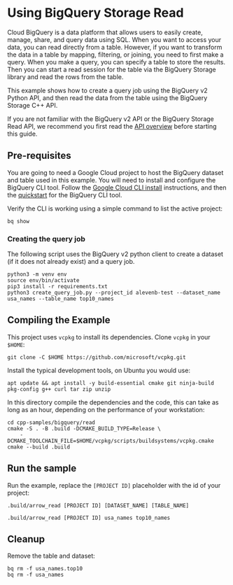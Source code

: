 # Using BigQuery Storage Read

Cloud BigQuery is a data platform that allows users to easily create, manage,
share, and query data using SQL. When you want to access your data, you can read
directly from a table. However, if you want to transform the data in a table by
mapping, filtering, or joining, you need to first make a query. When you make a
query, you can specify a table to store the results. Then you can start a read
session for the table via the BigQuery Storage library and read the rows from
the table.

This example shows how to create a query job using the BigQuery v2 Python API,
and then read the data from the table using the BigQuery Storage C++ API.

If you are not familiar with the BigQuery v2 API or the BigQuery Storage Read
API, we recommend you first read the [API overview] before starting this guide.

## Pre-requisites

You are going to need a Google Cloud project to host the BigQuery dataset and
table used in this example. You will need to install and configure the BigQuery
CLI tool. Follow the [Google Cloud CLI install][install-sdk] instructions, and
then the [quickstart][bigquery cli tool] for the BigQuery CLI tool.

Verify the CLI is working using a simple command to list the active project:

```shell
bq show
```

### Creating the query job

The following script uses the BigQuery v2 python client to create a dataset (if
it does not already exist) and a query job.

```
python3 -m venv env
source env/bin/activate
pip3 install -r requirements.txt
python3 create_query_job.py --project_id alevenb-test --dataset_name usa_names --table_name top10_names
```

## Compiling the Example

This project uses `vcpkg` to install its dependencies. Clone `vcpkg` in your
`$HOME`:

```shell
git clone -C $HOME https://github.com/microsoft/vcpkg.git
```

Install the typical development tools, on Ubuntu you would use:

```shell
apt update && apt install -y build-essential cmake git ninja-build pkg-config g++ curl tar zip unzip
```

In this directory compile the dependencies and the code, this can take as long
as an hour, depending on the performance of your workstation:

```shell
cd cpp-samples/bigquery/read
cmake -S . -B .build -DCMAKE_BUILD_TYPE=Release \
    -DCMAKE_TOOLCHAIN_FILE=$HOME/vcpkg/scripts/buildsystems/vcpkg.cmake
cmake --build .build
```

## Run the sample

Run the example, replace the `[PROJECT ID]` placeholder with the id of your
project:

```shell
.build/arrow_read [PROJECT ID] [DATASET_NAME] [TABLE_NAME]
```

```shell
.build/arrow_read [PROJECT ID] usa_names top10_names
```

## Cleanup

Remove the table and dataset:

```shell
bq rm -f usa_names.top10
bq rm -f usa_names
```

[api overview]: https://cloud.google.com/bigquery/docs/reference/storage
[bigquery cli tool]: https://cloud.google.com/bigquery/docs/bq-command-line-tool
[install-sdk]: https://cloud.google.com/sdk/docs/install-sdk
